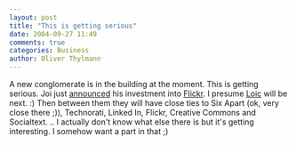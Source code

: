 ```yaml
---
layout: post
title: "This is getting serious"
date: 2004-09-27 11:49
comments: true
categories: Business
author: Oliver Thylmann
---
```










A new conglomerate is in the building at the moment. This is getting serious. Joi just [announced](http://joi.ito.com/archives/2004/09/26/im_investing_in_flickr_too.html) his investment into [Flickr](http://www.flickr.com/). I presume [Loic](http://www.loiclemeur.com/) will be next. :) Then between them they will have close ties to Six Apart (ok, very close there ;)), Technorati, Linked In, Flickr, Creative Commons and Socialtext. .. I actually don't know what else there is but it's getting interesting. I somehow want a part in that ;)


